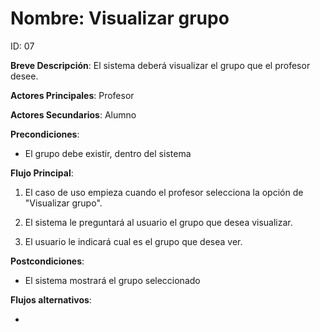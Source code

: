 # Nombre: Visualizar grupo

ID: 07

**Breve Descripción**: El sistema deberá visualizar el grupo que el profesor desee.

**Actores Principales**: Profesor

**Actores Secundarios**: Alumno

**Precondiciones**:

   * El grupo debe existir, dentro del sistema

**Flujo Principal**:

   1. El caso de uso empieza cuando el profesor selecciona la opción de "Visualizar grupo".

   2. El sistema le preguntará al usuario el grupo que desea visualizar.

   3. El usuario le indicará cual es el grupo que desea ver.

**Postcondiciones**:

   * El sistema mostrará el grupo seleccionado

**Flujos alternativos**:

   * 

